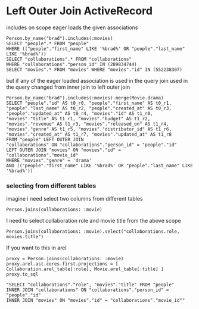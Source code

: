 # Left Outer Join ActiveRecord

includes on scope eager loads the given associations

````
Person.by_name("brad").includes(:movies)
SELECT "people".* FROM "people" 
WHERE (("people"."first_name" LIKE '%brad%' OR "people"."last_name" LIKE '%brad%'))
SELECT "collaborations".* FROM "collaborations" 
WHERE "collaborations"."person_id" IN (289834744)
SELECT "movies".* FROM "movies" WHERE "movies"."id" IN (552238307)
````

but if any of the eager loaded association is used in the query join
used in the query changed from inner join to left outer join

````
Person.by_name("brad").includes(:movies).merge(Movie.drama)
SELECT "people"."id" AS t0_r0, "people"."first_name" AS t0_r1, 
"people"."last_name" AS t0_r2, "people"."created_at" AS t0_r3, 
"people"."updated_at" AS t0_r4, "movies"."id" AS t1_r0, 
"movies"."title" AS t1_r1, "movies"."budget" AS t1_r2, 
"movies"."revenue" AS t1_r3, "movies"."released_on" AS t1_r4, 
"movies"."genre" AS t1_r5, "movies"."distributor_id" AS t1_r6, 
"movies"."created_at" AS t1_r7, "movies"."updated_at" AS t1_r8 
FROM "people" LEFT OUTER JOIN 
"collaborations" ON "collaborations"."person_id" = "people"."id" 
LEFT OUTER JOIN "movies" ON "movies"."id" = "collaborations"."movie_id" 
WHERE "movies"."genre" = 'drama' 
AND (("people"."first_name" LIKE '%brad%' OR "people"."last_name" LIKE '%brad%'))
````


### selecting from different tables

imagine i need select two columns from different tables

````
Person.joins(collaborations: :movie)
````

I need to select collaboration role and movie title from the above scope

````
Person.joins(collaborations: :movie).select("collaborations.role,
movies.title")
````

If you want to this in arel 

````
proxy = Person.joins(collaborations: :movie)
proxy.arel.ast.cores.first.projections = [ Collaboration.arel_table[:role], Movie.arel_table[:title] ]
proxy.to_sql

"SELECT "collaborations"."role", "movies"."title" FROM "people" 
INNER JOIN "collaborations" ON "collaborations"."person_id" = "people"."id" 
INNER JOIN "movies" ON "movies"."id" = "collaborations"."movie_id""
````



